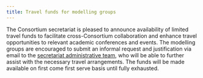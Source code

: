 ```yaml
---
title: Travel funds for modelling groups    
---
```


The Consortium secretariat is pleased to announce availability of limited travel funds to facilitate cross-Consortium collaboration and enhance travel opportunities to relevant academic conferences and events. The modelling groups are encouraged to submit an informal request and justification via email to the [secretariat administrative team](/secretariat), who will be able to further assist with the necessary travel arrangements. The funds will be made available on first come first serve basis until fully exhausted.    







